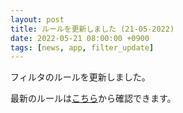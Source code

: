 ```yaml
---
layout: post
title: ルールを更新しました (21-05-2022)
date: 2022-05-21 08:00:00 +0900
tags: [news, app, filter_update]
---
```


フィルタのルールを更新しました。

最新のルールは[こちら](https://github.com/kittytail/BlockerRules)から確認できます。
